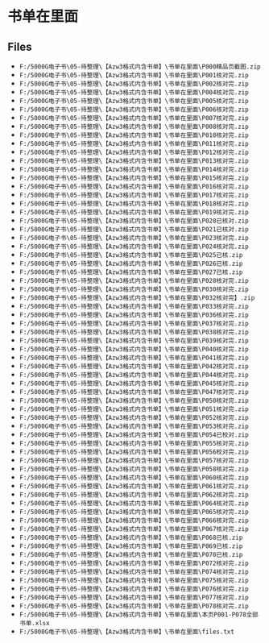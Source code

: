 # 书单在里面

## Files

- `F:/5000G电子书\05-待整理\【Azw3格式内含书单】\书单在里面\P000精品页截图.zip`
- `F:/5000G电子书\05-待整理\【Azw3格式内含书单】\书单在里面\P001核对完.zip`
- `F:/5000G电子书\05-待整理\【Azw3格式内含书单】\书单在里面\P002核对完.zip`
- `F:/5000G电子书\05-待整理\【Azw3格式内含书单】\书单在里面\P004核对完.zip`
- `F:/5000G电子书\05-待整理\【Azw3格式内含书单】\书单在里面\P005核对完.zip`
- `F:/5000G电子书\05-待整理\【Azw3格式内含书单】\书单在里面\P006核对完.zip`
- `F:/5000G电子书\05-待整理\【Azw3格式内含书单】\书单在里面\P007核对完.zip`
- `F:/5000G电子书\05-待整理\【Azw3格式内含书单】\书单在里面\P008核对完.zip`
- `F:/5000G电子书\05-待整理\【Azw3格式内含书单】\书单在里面\P010核对完.zip`
- `F:/5000G电子书\05-待整理\【Azw3格式内含书单】\书单在里面\P011核对完.zip`
- `F:/5000G电子书\05-待整理\【Azw3格式内含书单】\书单在里面\P012核对完.zip`
- `F:/5000G电子书\05-待整理\【Azw3格式内含书单】\书单在里面\P013核对完.zip`
- `F:/5000G电子书\05-待整理\【Azw3格式内含书单】\书单在里面\P014核对完.zip`
- `F:/5000G电子书\05-待整理\【Azw3格式内含书单】\书单在里面\P015核对完.zip`
- `F:/5000G电子书\05-待整理\【Azw3格式内含书单】\书单在里面\P016核对完.zip`
- `F:/5000G电子书\05-待整理\【Azw3格式内含书单】\书单在里面\P017核对完.zip`
- `F:/5000G电子书\05-待整理\【Azw3格式内含书单】\书单在里面\P018核对完.zip`
- `F:/5000G电子书\05-待整理\【Azw3格式内含书单】\书单在里面\P019核对完.zip`
- `F:/5000G电子书\05-待整理\【Azw3格式内含书单】\书单在里面\P020已核对.zip`
- `F:/5000G电子书\05-待整理\【Azw3格式内含书单】\书单在里面\P021已核对.zip`
- `F:/5000G电子书\05-待整理\【Azw3格式内含书单】\书单在里面\P023核对完.zip`
- `F:/5000G电子书\05-待整理\【Azw3格式内含书单】\书单在里面\P024核对完.zip`
- `F:/5000G电子书\05-待整理\【Azw3格式内含书单】\书单在里面\P025已核.zip`
- `F:/5000G电子书\05-待整理\【Azw3格式内含书单】\书单在里面\P026已核.zip`
- `F:/5000G电子书\05-待整理\【Azw3格式内含书单】\书单在里面\P027已核.zip`
- `F:/5000G电子书\05-待整理\【Azw3格式内含书单】\书单在里面\P028核对完.zip`
- `F:/5000G电子书\05-待整理\【Azw3格式内含书单】\书单在里面\P030核对完.zip`
- `F:/5000G电子书\05-待整理\【Azw3格式内含书单】\书单在里面\P032核对完】.zip`
- `F:/5000G电子书\05-待整理\【Azw3格式内含书单】\书单在里面\P033核对完.zip`
- `F:/5000G电子书\05-待整理\【Azw3格式内含书单】\书单在里面\P036核对完.zip`
- `F:/5000G电子书\05-待整理\【Azw3格式内含书单】\书单在里面\P037核对完.zip`
- `F:/5000G电子书\05-待整理\【Azw3格式内含书单】\书单在里面\P038核对完.zip`
- `F:/5000G电子书\05-待整理\【Azw3格式内含书单】\书单在里面\P039核对完.zip`
- `F:/5000G电子书\05-待整理\【Azw3格式内含书单】\书单在里面\P040核对完.zip`
- `F:/5000G电子书\05-待整理\【Azw3格式内含书单】\书单在里面\P041核对完.zip`
- `F:/5000G电子书\05-待整理\【Azw3格式内含书单】\书单在里面\P042核对完.zip`
- `F:/5000G电子书\05-待整理\【Azw3格式内含书单】\书单在里面\P044核对完.zip`
- `F:/5000G电子书\05-待整理\【Azw3格式内含书单】\书单在里面\P045核对完.zip`
- `F:/5000G电子书\05-待整理\【Azw3格式内含书单】\书单在里面\P047核对完.zip`
- `F:/5000G电子书\05-待整理\【Azw3格式内含书单】\书单在里面\P050核对完.zip`
- `F:/5000G电子书\05-待整理\【Azw3格式内含书单】\书单在里面\P051核对完.zip`
- `F:/5000G电子书\05-待整理\【Azw3格式内含书单】\书单在里面\P052核对完.zip`
- `F:/5000G电子书\05-待整理\【Azw3格式内含书单】\书单在里面\P053核对完.zip`
- `F:/5000G电子书\05-待整理\【Azw3格式内含书单】\书单在里面\P054已校对.zip`
- `F:/5000G电子书\05-待整理\【Azw3格式内含书单】\书单在里面\P055核对完.zip`
- `F:/5000G电子书\05-待整理\【Azw3格式内含书单】\书单在里面\P056校对完.zip`
- `F:/5000G电子书\05-待整理\【Azw3格式内含书单】\书单在里面\P057核对完.zip`
- `F:/5000G电子书\05-待整理\【Azw3格式内含书单】\书单在里面\P058核对完.zip`
- `F:/5000G电子书\05-待整理\【Azw3格式内含书单】\书单在里面\P060核对完.zip`
- `F:/5000G电子书\05-待整理\【Azw3格式内含书单】\书单在里面\P061核对完.zip`
- `F:/5000G电子书\05-待整理\【Azw3格式内含书单】\书单在里面\P062核对完.zip`
- `F:/5000G电子书\05-待整理\【Azw3格式内含书单】\书单在里面\P064核对完.zip`
- `F:/5000G电子书\05-待整理\【Azw3格式内含书单】\书单在里面\P065核对完.zip`
- `F:/5000G电子书\05-待整理\【Azw3格式内含书单】\书单在里面\P066核对完.zip`
- `F:/5000G电子书\05-待整理\【Azw3格式内含书单】\书单在里面\P067核对完.zip`
- `F:/5000G电子书\05-待整理\【Azw3格式内含书单】\书单在里面\P068已核.zip`
- `F:/5000G电子书\05-待整理\【Azw3格式内含书单】\书单在里面\P069已核.zip`
- `F:/5000G电子书\05-待整理\【Azw3格式内含书单】\书单在里面\P070已核.zip`
- `F:/5000G电子书\05-待整理\【Azw3格式内含书单】\书单在里面\P072核对完.zip`
- `F:/5000G电子书\05-待整理\【Azw3格式内含书单】\书单在里面\P074核对完.zip`
- `F:/5000G电子书\05-待整理\【Azw3格式内含书单】\书单在里面\P075核对完.zip`
- `F:/5000G电子书\05-待整理\【Azw3格式内含书单】\书单在里面\P076核对完.zip`
- `F:/5000G电子书\05-待整理\【Azw3格式内含书单】\书单在里面\P077核对完.zip`
- `F:/5000G电子书\05-待整理\【Azw3格式内含书单】\书单在里面\P078核对完.zip`
- `F:/5000G电子书\05-待整理\【Azw3格式内含书单】\书单在里面\本页P001-P078全部书单.xlsx`
- `F:/5000G电子书\05-待整理\【Azw3格式内含书单】\书单在里面\files.txt`
